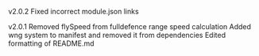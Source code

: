 v2.0.2
Fixed incorrect module.json links

v2.0.1
Removed flySpeed from fulldefence range speed calculation
Added wng system to manifest and removed it from dependencies
Edited formatting of README.md
